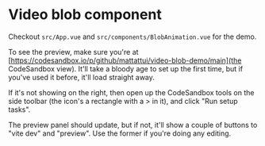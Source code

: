 # Video blob component

Checkout `src/App.vue` and `src/components/BlobAnimation.vue` for the demo.

To see the preview, make sure you're at [https://codesandbox.io/p/github/mattattui/video-blob-demo/main](the CodeSandbox view). It'll take a bloody age to set up the first time, but if you've used it before, it'll load straight away.

If it's not showing on the right, then open up the CodeSandbox tools on the side toolbar (the icon's a rectangle with a > in it), and click "Run setup tasks".

The preview panel should update, but if not, it'll show a couple of buttons to "vite dev" and "preview". Use the former if you're doing any editing.
